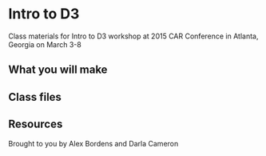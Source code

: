 # Intro to D3

Class materials for Intro to D3 workshop at 2015 CAR Conference in Atlanta, Georgia on March 3-8

## What you will make

## Class files

## Resources

Brought to you by Alex Bordens and Darla Cameron